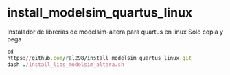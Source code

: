 # install_modelsim_quartus_linux
Instalador de librerias de modelsim-altera para quartus en linux
Solo copia y pega

```ruby
cd
https://github.com/ral298/install_modelsim_quartus_linux.git
dash ./install_libs_modelsim_altera.sh
```

